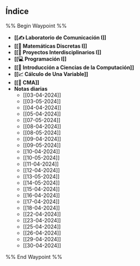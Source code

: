 ## Índice

%% Begin Waypoint %%
- **[[✍ Laboratorio de Comunicación I]]**
- **[[🍎 Matemáticas Discretas I]]**
- **[[🎯 Proyectos Interdisciplinarios I]]**
- **[[💻 Programación I]]**
- **[[💾 Introducción a Ciencias de la Computación]]**
- **[[📈 Cálculo de Una Variable]]**
- **[[🚀 CMA]]**
- **Notas diarias**
	- [[03-04-2024]]
	- [[03-05-2024]]
	- [[04-04-2024]]
	- [[05-04-2024]]
	- [[07-05-2024]]
	- [[08-04-2024]]
	- [[08-05-2024]]
	- [[09-04-2024]]
	- [[09-05-2024]]
	- [[10-04-2024]]
	- [[10-05-2024]]
	- [[11-04-2024]]
	- [[12-04-2024]]
	- [[13-05-2024]]
	- [[14-05-2024]]
	- [[15-04-2024]]
	- [[16-04-2024]]
	- [[17-04-2024]]
	- [[18-04-2024]]
	- [[22-04-2024]]
	- [[23-04-2024]]
	- [[25-04-2024]]
	- [[26-04-2024]]
	- [[29-04-2024]]
	- [[30-04-2024]]

%% End Waypoint %%
